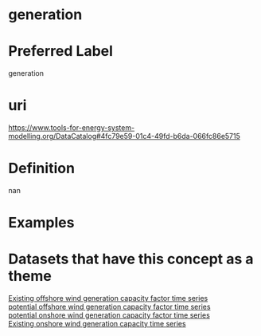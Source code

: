 
generation
==========

# Preferred Label
  
generation
# uri
  
https://www.tools-for-energy-system-modelling.org/DataCatalog#4fc79e59-01c4-49fd-b6da-066fc86e5715
# Definition
  
nan
# Examples

# Datasets that have this concept as a theme
  
[Existing offshore wind generation capacity factor time series ](4241ad70-d5a3-4278-8ca2-15334dccf741.md)  
[potential offshore wind generation capacity factor time series](5b8b1db7-186c-4fab-9584-a87478e41c97.md)  
[potential onshore wind generation capacity factor time series](e857840a-8b0a-491d-9e0b-b6789e28aea6.md)  
[Existing onshore wind generation capacity  time series ](f183c997-9f56-450b-88cc-86ac1eebc93a.md)